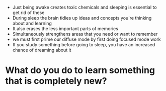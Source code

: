 - Just being awake creates toxic chemicals and sleeping is essential to get rid of these
- During sleep the brain tidies up ideas and concepts you're thinking about and learning
- It also erases the less important parts of memories 
- Simultaneously strengthens areas that you need or want to remember 
- we must first prime our diffuse mode by first doing focused mode work
- If you study something before going to sleep, you have an increased chance of dreaming about it
# What do you do to learn something that is completely new?

